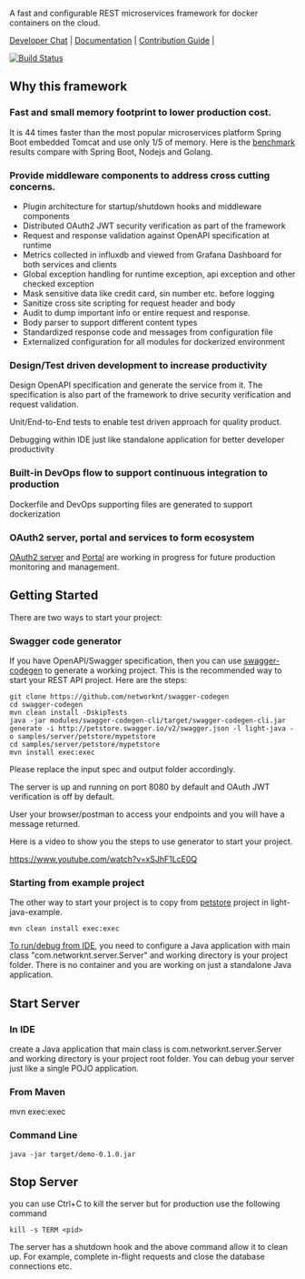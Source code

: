 A fast and configurable REST microservices framework for docker containers on the cloud.

[Developer Chat](https://gitter.im/networknt/light-java) |
[Documentation](https://networknt.github.io/light-java) |
[Contribution Guide](CONTRIBUTING.md) |

[![Build Status](https://travis-ci.org/networknt/light-java.svg?branch=master)](https://travis-ci.org/networknt/light-java)


## Why this framework

### Fast and small memory footprint to lower production cost.

It is 44 times faster than the most popular microservices platform Spring Boot embedded 
Tomcat and use only 1/5 of memory. Here is the [benchmark](https://github.com/networknt/light-java-example/tree/master/performance) 
results compare with Spring Boot, Nodejs and Golang.

### Provide middleware components to address cross cutting concerns.
* Plugin architecture for startup/shutdown hooks and middleware components
* Distributed OAuth2 JWT security verification as part of the framework
* Request and response validation against OpenAPI specification at runtime
* Metrics collected in influxdb and viewed from Grafana Dashboard for both services and clients
* Global exception handling for runtime exception, api exception and other checked exception
* Mask sensitive data like credit card, sin number etc. before logging
* Sanitize cross site scripting for request header and body
* Audit to dump important info or entire request and response.
* Body parser to support different content types
* Standardized response code and messages from configuration file
* Externalized configuration for all modules for dockerized environment 

### Design/Test driven development to increase productivity
Design OpenAPI specification and generate the service from it. The specification is also part
of the framework to drive security verification and request validation.

Unit/End-to-End tests to enable test driven approach for quality product.

Debugging within IDE just like standalone application for better developer productivity

### Built-in DevOps flow to support continuous integration to production

Dockerfile and DevOps supporting files are generated to support dockerization

### OAuth2 server, portal and services to form ecosystem

[OAuth2 server](https://github.com/networknt/light-oauth2) and [Portal](https://github.com/networknt/light-portal)
are working in progress for future production monitoring and management.


## Getting Started

There are two ways to start your project:

### Swagger code generator
If you have OpenAPI/Swagger specification, then you can use
[swagger-codegen](https://networknt.github.io/light-java/tools/swagger-codegen/) to generate a working project.
This is the recommended way to start your REST API project. Here are the steps:

```
git clone https://github.com/networknt/swagger-codegen
cd swagger-codegen
mvn clean install -DskipTests
java -jar modules/swagger-codegen-cli/target/swagger-codegen-cli.jar generate -i http://petstore.swagger.io/v2/swagger.json -l light-java -o samples/server/petstore/mypetstore
cd samples/server/petstore/mypetstore
mvn install exec:exec

```

Please replace the input spec and output folder accordingly.

The server is up and running on port 8080 by default and OAuth JWT verification is off by default.

User your browser/postman to access your endpoints and you will have a message returned.

Here is a video to show you the steps to use generator to start your project.

https://www.youtube.com/watch?v=xSJhF1LcE0Q


### Starting from example project

The other way to start your project is to copy from
[petstore](https://github.com/networknt/light-java-example/tree/master/petstore) project in 
light-java-example.


```
mvn clean install exec:exec
```

[To run/debug from IDE](https://networknt.github.io/light-java/tutorials/debug/), you need to 
configure a Java application with main class "com.networknt.server.Server" and working 
directory is your project folder. There is no container and you are working on just a standalone
Java application.


## Start Server

### In IDE
create a Java application that main class is com.networknt.server.Server and working
directory is your project root folder. You can debug your server just like a single 
POJO application.

### From Maven

mvn exec:exec

### Command Line

```
java -jar target/demo-0.1.0.jar
```

## Stop Server

you can use Ctrl+C to kill the server but for production use the following command

```
kill -s TERM <pid>
```

The server has a shutdown hook and the above command allow it to clean up. For example,
complete in-flight requests and close the database connections etc.

